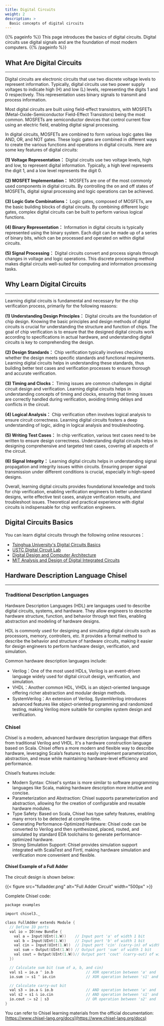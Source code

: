 ```yaml
---
title: Digital Circuits
weight: 2
description: >
  Basic concepts of digital circuits
---
```


{{% pageinfo %}}
This page introduces the basics of digital circuits. Digital circuits use digital signals and are the foundation of most modern computers.
{{% /pageinfo %}}

## What Are Digital Circuits ##

---

Digital circuits are electronic circuits that use two discrete voltage levels to represent information. Typically, digital circuits use two power supply voltages to indicate high (H) and low (L) levels, representing the digits 1 and 0 respectively. This representation uses binary signals to transmit and process information.

Most digital circuits are built using field-effect transistors, with MOSFETs (Metal-Oxide-Semiconductor Field-Effect Transistors) being the most common. MOSFETs are semiconductor devices that control current flow using an electric field, enabling digital signal processing.

In digital circuits, MOSFETs are combined to form various logic gates like AND, OR, and NOT gates. These logic gates are combined in different ways to create the various functions and operations in digital circuits. Here are some key features of digital circuits:

**(1) Voltage Representation：** Digital circuits use two voltage levels, high and low, to represent digital information. Typically, a high level represents the digit 1, and a low level represents the digit 0.

**(2) MOSFET Implementation：** MOSFETs are one of the most commonly used components in digital circuits. By controlling the on and off states of MOSFETs, digital signal processing and logic operations can be achieved.

**(3) Logic Gate Combinations：** Logic gates, composed of MOSFETs, are the basic building blocks of digital circuits. By combining different logic gates, complex digital circuits can be built to perform various logical functions.

**(4) Binary Representation：** Information in digital circuits is typically represented using the binary system. Each digit can be made up of a series of binary bits, which can be processed and operated on within digital circuits.

**(5) Signal Processing：** Digital circuits convert and process signals through changes in voltage and logic operations. This discrete processing method makes digital circuits well-suited for computing and information processing tasks.


## Why Learn Digital Circuits ##

---

Learning digital circuits is fundamental and necessary for the chip verification process, primarily for the following reasons:

**(1) Understanding Design Principles：** Digital circuits are the foundation of chip design. Knowing the basic principles and design methods of digital circuits is crucial for understanding the structure and function of chips. The goal of chip verification is to ensure that the designed digital circuits work according to specifications in actual hardware, and understanding digital circuits is key to comprehending the design.

**(2) Design Standards：** Chip verification typically involves checking whether the design meets specific standards and functional requirements. Learning digital circuits helps in understanding these standards, thus building better test cases and verification processes to ensure thorough and accurate verification.

**(3) Timing and Clocks：** Timing issues are common challenges in digital circuit design and verification. Learning digital circuits helps in understanding concepts of timing and clocks, ensuring that timing issues are correctly handled during verification, avoiding timing delays and conflicts in the circuit.

**(4) Logical Analysis：** Chip verification often involves logical analysis to ensure circuit correctness. Learning digital circuits fosters a deep understanding of logic, aiding in logical analysis and troubleshooting.

**(5) Writing Test Cases：** In chip verification, various test cases need to be written to ensure design correctness. Understanding digital circuits helps in designing comprehensive and targeted test cases, covering all aspects of the circuit.

**(6) Signal Integrity：** Learning digital circuits helps in understanding signal propagation and integrity issues within circuits. Ensuring proper signal transmission under different conditions is crucial, especially in high-speed designs.


Overall, learning digital circuits provides foundational knowledge and tools for chip verification, enabling verification engineers to better understand designs, write effective test cases, analyze verification results, and troubleshoot issues. Theoretical and practical experience with digital circuits is indispensable for chip verification engineers.


## Digital Circuits Basics ##

You can learn digital circuits through the following online resources：

- [Tsinghua University's Digital Circuits Basics](https://www.xuetangx.com/course/THU08081000386/19317632)
- [USTC Digital Circuit Lab](https://soc.ustc.edu.cn/Digital/)
- [Digital Design and Computer Architecture](https://github.com/apachecn/huazhang-cs-books/blob/master/%E6%95%B0%E5%AD%97%E8%AE%BE%E8%AE%A1%E5%92%8C%E8%AE%A1%E7%AE%97%E6%9C%BA%E4%BD%93%E7%B3%BB%E7%BB%93%E6%9E%84%E5%8E%9F%E4%B9%A6%E7%AC%AC2%E7%89%88.pdf)
- [MIT Analysis and Design of Digital Integrated Circuits](https://ocw.mit.edu/courses/6-374-analysis-and-design-of-digital-integrated-circuits-fall-2003/download/)

## Hardware Description Language Chisel ##

---


### Traditional Description Languages
Hardware Description Languages (HDL) are languages used to describe digital circuits, systems, and hardware. They allow engineers to describe hardware structure, function, and behavior through text files, enabling abstraction and modeling of hardware designs.

HDL is commonly used for designing and simulating digital circuits such as processors, memory, controllers, etc. It provides a formal method to describe the behavior and structure of hardware circuits, making it easier for design engineers to perform hardware design, verification, and simulation.

Common hardware description languages include:

- Verilog：One of the most used HDLs, Verilog is an event-driven language widely used for digital circuit design, verification, and simulation.
- VHDL：Another common HDL, VHDL is an object-oriented language offering richer abstraction and modular design methods.
- SystemVerilog：An extension of Verilog, SystemVerilog introduces advanced features like object-oriented programming and randomized testing, making Verilog more suitable for complex system design and verification.

### Chisel

Chisel is a modern, advanced hardware description language that differs from traditional Verilog and VHDL. It's a hardware construction language based on Scala. Chisel offers a more modern and flexible way to describe hardware, leveraging Scala’s features to easily implement parameterization, abstraction, and reuse while maintaining hardware-level efficiency and performance.

Chisel’s features include:

- Modern Syntax: Chisel's syntax is more similar to software programming languages like Scala, making hardware description more intuitive and concise.
- Parameterization and Abstraction: Chisel supports parameterization and abstraction, allowing for the creation of configurable and reusable hardware modules.
- Type Safety: Based on Scala, Chisel has type safety features, enabling many errors to be detected at compile-time.
- Generating Performance-Optimized Hardware: Chisel code can be converted to Verilog and then synthesized, placed, routed, and simulated by standard EDA toolchains to generate performance-optimized hardware.
- Strong Simulation Support: Chisel provides simulation support integrated with ScalaTest and Firrtl, making hardware simulation and verification more convenient and flexible.

#### Chisel Example of a Full Adder

The circuit design is shown below:

{{< figure src="fulladder.png" alt="Full Adder Circuit" width="500px" >}}

Complete Chisel code:

```verilog
package examples

import chisel3._

class FullAdder extends Module {
  // Define IO ports
  val io = IO(new Bundle {
    val a = Input(UInt(1.W))    // Input port 'a' of width 1 bit
    val b = Input(UInt(1.W))    // Input port 'b' of width 1 bit
    val cin = Input(UInt(1.W))  // Input port 'cin' (carry-in) of width 1 bit
    val sum = Output(UInt(1.W)) // Output port 'sum' of width 1 bit
    val cout = Output(UInt(1.W))// Output port 'cout' (carry-out) of width 1 bit
  })

  // Calculate sum bit (sum of a, b, and cin)
  val s1 = io.a ^ io.b               // XOR operation between 'a' and 'b'
  io.sum := s1 ^ io.cin              // XOR operation between 's1' and 'cin', result assigned to 'sum'

  // Calculate carry-out bit
  val s3 = io.a & io.b               // AND operation between 'a' and 'b', result assigned to 's3'
  val s2 = s1 & io.cin               // AND operation between 's1' and 'cin', result assigned to 's2'
  io.cout := s2 | s3                 // OR operation between 's2' and 's3', result assigned to 'cout'
}

```

You can refer to Chisel learning materials from the official documentation: [https://www.chisel-lang.org/docs](https://www.chisel-lang.org/docs)
